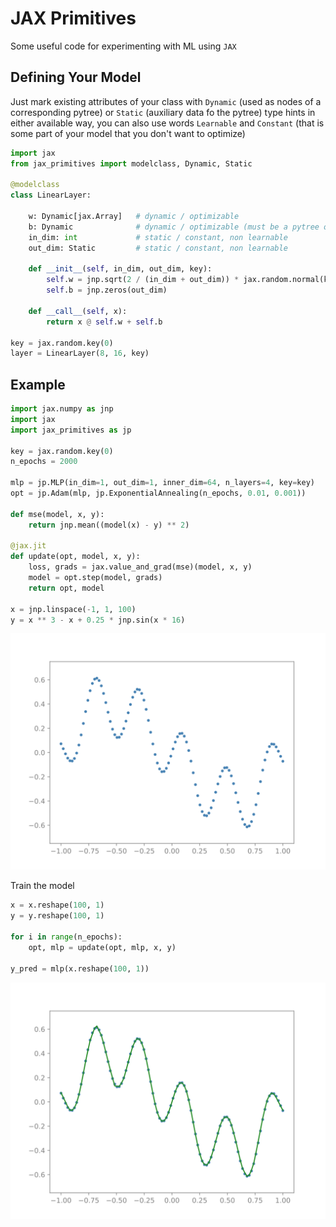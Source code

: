 # JAX Primitives

Some useful code for experimenting with ML using `JAX`

## Defining Your Model

Just mark existing attributes of your class with `Dynamic` (used as nodes of a corresponding pytree) or `Static` (auxiliary data fo the pytree) type hints in either available way, you can also use words `Learnable` and `Constant` (that is some part of your model that you don't want to optimize)

```python
import jax
from jax_primitives import modelclass, Dynamic, Static

@modelclass
class LinearLayer:

    w: Dynamic[jax.Array]   # dynamic / optimizable
    b: Dynamic              # dynamic / optimizable (must be a pytree or an array)
    in_dim: int             # static / constant, non learnable
    out_dim: Static         # static / constant, non learnable

    def __init__(self, in_dim, out_dim, key):
        self.w = jnp.sqrt(2 / (in_dim + out_dim)) * jax.random.normal(key, (in_dim, out_dim))
        self.b = jnp.zeros(out_dim)

    def __call__(self, x):
        return x @ self.w + self.b

key = jax.random.key(0)
layer = LinearLayer(8, 16, key)
```

## Example

```python
import jax.numpy as jnp
import jax
import jax_primitives as jp

key = jax.random.key(0)
n_epochs = 2000

mlp = jp.MLP(in_dim=1, out_dim=1, inner_dim=64, n_layers=4, key=key)
opt = jp.Adam(mlp, jp.ExponentialAnnealing(n_epochs, 0.01, 0.001))

def mse(model, x, y):
    return jnp.mean((model(x) - y) ** 2)

@jax.jit
def update(opt, model, x, y):
    loss, grads = jax.value_and_grad(mse)(model, x, y)
    model = opt.step(model, grads)
    return opt, model

x = jnp.linspace(-1, 1, 100)
y = x ** 3 - x + 0.25 * jnp.sin(x * 16)
```

<p align="center">
  <img src="images/data.svg" alt="Input Data Plot"/>
</p>

Train the model
```python
x = x.reshape(100, 1)
y = y.reshape(100, 1)

for i in range(n_epochs):
    opt, mlp = update(opt, mlp, x, y)

y_pred = mlp(x.reshape(100, 1))
```

<p align="center">
  <img src="images/predictions.svg" alt="Predictions Plot"/>
</p>
